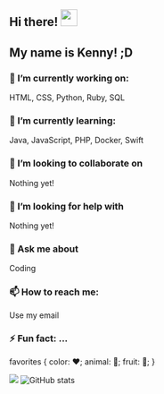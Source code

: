 ## Hi there! <img src="https://raw.githubusercontent.com/MartinHeinz/MartinHeinz/master/wave.gif" width="30px">
## My name is Kenny! ;D

<!--
**KennyOliver/KennyOliver** is a ✨ _special_ ✨ repository because its `README.md` (this file) appears on your GitHub profile.

Here are some ideas to get you started: -->

### 🔭 I’m currently working on:
HTML, CSS, Python, Ruby, SQL
### 🌱 I’m currently learning:
Java, JavaScript, PHP, Docker, Swift
### 👯 I’m looking to collaborate on
Nothing yet!
### 🤔 I’m looking for help with
Nothing yet!
### 💬 Ask me about
Coding
### 📫 How to reach me:
Use my email
### ⚡️ Fun fact: ...
 favorites {
color: ❤️;
animal: 🐞;
fruit: 🍓;
}

![](https://visitor-badge.laobi.icu/badge?page_id=KennyOliver.KennyOliver)
![GitHub stats](https://github-readme-stats.vercel.app/api?username=KennyOliver&show_icons=true&theme=tokyonight)
